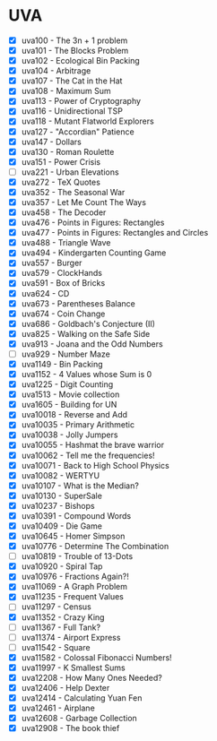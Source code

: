 # UVA
* [x] uva100 - The 3n + 1 problem
* [x] uva101 - The Blocks Problem
* [x] uva102 - Ecological Bin Packing
* [x] uva104 - Arbitrage
* [x] uva107 - The Cat in the Hat
* [x] uva108 - Maximum Sum
* [x] uva113 - Power of Cryptography
* [x] uva116 - Unidirectional TSP
* [x] uva118 - Mutant Flatworld Explorers
* [x] uva127 - "Accordian" Patience
* [x] uva147 - Dollars 
* [x] uva130 - Roman Roulette
* [x] uva151 - Power Crisis
* [ ] uva221 - Urban Elevations
* [x] uva272 - TeX Quotes
* [x] uva352 - The Seasonal War
* [x] uva357 - Let Me Count The Ways
* [x] uva458 - The Decoder
* [x] uva476 - Points in Figures: Rectangles
* [x] uva477 - Points in Figures: Rectangles and Circles
* [x] uva488 - Triangle Wave
* [x] uva494 - Kindergarten Counting Game
* [x] uva557 - Burger
* [x] uva579 - ClockHands
* [x] uva591 - Box of Bricks
* [x] uva624 - CD
* [x] uva673 - Parentheses Balance
* [x] uva674 - Coin Change
* [x] uva686 - Goldbach's Conjecture (II)
* [x] uva825 - Walking on the Safe Side
* [x] uva913 - Joana and the Odd Numbers
* [ ] uva929 - Number Maze
* [x] uva1149 - Bin Packing
* [x] uva1152 - 4 Values whose Sum is 0
* [x] uva1225 - Digit Counting
* [x] uva1513 - Movie collection
* [x] uva1605 - Building for UN
* [x] uva10018 - Reverse and Add
* [x] uva10035 - Primary Arithmetic
* [x] uva10038 - Jolly Jumpers
* [x] uva10055 - Hashmat the brave warrior
* [x] uva10062 - Tell me the frequencies!
* [x] uva10071 - Back to High School Physics
* [x] uva10082 - WERTYU
* [x] uva10107 - What is the Median?
* [x] uva10130 - SuperSale
* [x] uva10237 - Bishops
* [x] uva10391 - Compound Words
* [x] uva10409 - Die Game
* [x] uva10645 - Homer Simpson
* [x] uva10776 - Determine The Combination
* [ ] uva10819 - Trouble of 13-Dots
* [x] uva10920 - Spiral Tap
* [x] uva10976 - Fractions Again?!
* [x] uva11069 - A Graph Problem
* [x] uva11235 - Frequent Values
* [ ] uva11297 - Census
* [x] uva11352 - Crazy King
* [ ] uva11367 - Full Tank?
* [ ] uva11374 - Airport Express
* [ ] uva11542 - Square
* [x] uva11582 - Colossal Fibonacci Numbers!
* [x] uva11997 - K Smallest Sums
* [x] uva12208 - How Many Ones Needed?
* [x] uva12406 - Help Dexter
* [x] uva12414 - Calculating Yuan Fen
* [x] uva12461 - Airplane
* [x] uva12608 - Garbage Collection
* [x] uva12908 - The book thief
